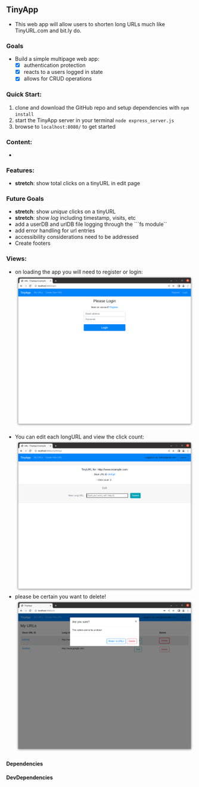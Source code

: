 ## TinyApp

- This web app will allow users to shorten long URLs much like TinyURL.com and bit.ly do.

### Goals
- Build a simple multipage web app:
  - [x] authentication protection
  - [x] reacts to a users logged in state
  - [x] allows for CRUD operations

### Quick Start:
1. clone and download the GitHub repo and setup dependencies with ```npm install```
2. start the TinyApp server in your terminal ```node express_server.js```
3. browse to ```localhost:8080/``` to get started

### Content:
- 

### Features:
- **stretch**: show total clicks on a tinyURL in edit page
### Future Goals
- **stretch**: show _unique_ clicks on a tinyURL
- **stretch**: show _log_ including timestamp, visits, etc
- add a userDB and urlDB file logging through the ```fs module``
- add error handling for url entries
- accessibility considerations need to be addressed
- Create footers

### Views:
- on loading the app you will need to register or login:
![Login](Screenshot1login.png)
<!-- ![urls](Screenshot2urls.png) -->
- You can edit each longURL and view the click count:
![edit](Screenshot3edit.png)
- please be certain you want to delete!
![delete](delete.png)



#### Dependencies
#### DevDependencies




